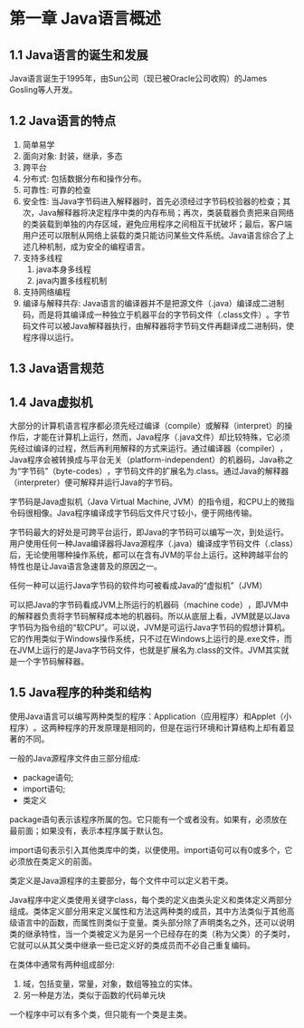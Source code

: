 # 第一章 Java语言概述

## 1.1 Java语言的诞生和发展

Java语言诞生于1995年，由Sun公司（现已被Oracle公司收购）的James Gosling等人开发。

## 1.2 Java语言的特点

1. 简单易学
2. 面向对象: 封装，继承，多态
3. 跨平台 
4. 分布式: 包括数据分布和操作分布。
5. 可靠性: 可靠的检查
6. 安全性: 当Java字节码进入解释器时，首先必须经过字节码校验器的检查；其次，Java解释器将决定程序中类的内存布局；再次，类装载器负责把来自网络的类装载到单独的内存区域，避免应用程序之间相互干扰破坏；最后，客户端用户还可以限制从网络上装载的类只能访问某些文件系统。Java语言综合了上述几种机制，成为安全的编程语言。
7. 支持多线程
   1. java本身多线程
   2. java内置多线程机制
8. 支持网络编程
9. 编译与解释共存: Java语言的编译器并不是把源文件（.java）编译成二进制码，而是将其编译成一种独立于机器平台的字节码文件（.class文件）​。字节码文件可以被Java解释器执行，由解释器将字节码文件再翻译成二进制码，使程序得以运行。

## 1.3 Java语言规范

## 1.4 Java虚拟机

大部分的计算机语言程序都必须先经过编译（compile）或解释（interpret）的操作后，才能在计算机上运行，然而，Java程序（.java文件）却比较特殊，它必须先经过编译的过程，然后再利用解释的方式来运行。通过编译器（compiler）​，Java程序会被转换成与平台无关（platform-independent）的机器码，Java称之为“字节码”​（byte-codes）​，字节码文件的扩展名为.class。通过Java的解释器（interpreter）便可解释并运行Java的字节码。

字节码是Java虚拟机（Java Virtual Machine, JVM）的指令组，和CPU上的微指令码很相像。Java程序编译成字节码后文件尺寸较小，便于网络传输。

字节码最大的好处是可跨平台运行，即Java的字节码可以编写一次，到处运行。用户使用任何一种Java编译器将Java源程序（.java）编译成字节码文件（.class）后，无论使用哪种操作系统，都可以在含有JVM的平台上运行。这种跨越平台的特性也是让Java语言急速普及的原因之一。

任何一种可以运行Java字节码的软件均可被看成Java的“虚拟机”​（JVM）​

可以把Java的字节码看成JVM上所运行的机器码（machine code）​，即JVM中的解释器负责将字节码解释成本地的机器码。所以从底层上看，JVM就是以Java字节码为指令组的“软CPU”​。可以说，JVM是可运行Java字节码的假想计算机。它的作用类似于Windows操作系统，只不过在Windows上运行的是.exe文件，而在JVM上运行的是Java字节码文件，也就是扩展名为.class的文件。JVM其实就是一个字节码解释器。

## 1.5 Java程序的种类和结构

使用Java语言可以编写两种类型的程序：Application（应用程序）和Applet（小程序）​。这两种程序的开发原理是相同的，但是在运行环境和计算结构上却有着显著的不同。

一般的Java源程序文件由三部分组成:

- package语句;
- import语句;
- 类定义

package语句表示该程序所属的包。它只能有一个或者没有。如果有，必须放在最前面；如果没有，表示本程序属于默认包。

import语句表示引入其他类库中的类，以便使用。import语句可以有0或多个，它必须放在类定义的前面。

类定义是Java源程序的主要部分，每个文件中可以定义若干类。

Java程序中定义类使用关键字class，每个类的定义由类头定义和类体定义两部分组成。类体定义部分用来定义属性和方法这两种类的成员，其中方法类似于其他高级语言中的函数，而属性则类似于变量。类头部分除了声明类名之外，还可以说明类的继承特性，当一个类被定义为是另一个已经存在的类（称为父类）的子类时，它就可以从其父类中继承一些已定义好的类成员而不必自己重复编码。

在类体中通常有两种组成部分:

1. 域，包括变量，常量，对象，数组等独立的实体。
2. 另一种是方法，类似于函数的代码单元块

一个程序中可以有多个类，但只能有一个类是主类。

